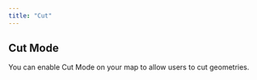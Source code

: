```yaml
---
title: "Cut"
---
```


## Cut Mode

You can enable Cut Mode on your map to allow users to cut geometries.

<!-- Add detailed documentation and code examples for Cut Mode here -->

